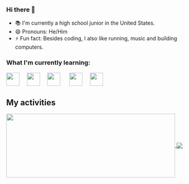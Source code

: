 

<!--
**gdavid7/gdavid7** is a ✨ _special_ ✨ repository because its `README.md` (this file) appears on your GitHub profile.

Here are some ideas to get you started:

- 🔭 I’m currently working on ...
- 🌱 I’m currently learning ...
- 👯 I’m looking to collaborate on ...
- 🤔 I’m looking for help with ...
- 💬 Ask me about ...
- 📫 How to reach me: ...
- 😄 Pronouns: ...
- ⚡ Fun fact: ...
-->
### Hi there 👋
- 📚 I'm currently a high school junior in the United States.
- 😄 Pronouns: He/Him
- ⚡ Fun fact: Besides coding, I also like running, music and building computers.
### What I'm currently learning:

<img src="https://cdn.jsdelivr.net/gh/devicons/devicon@latest/icons/javascript/javascript-original.svg" width="35px">&nbsp;&nbsp;&nbsp;&nbsp;
<img src="https://cdn.jsdelivr.net/gh/devicons/devicon@latest/icons/python/python-original.svg" width="35px">&nbsp;&nbsp;&nbsp;&nbsp;
<img src="https://cdn.jsdelivr.net/gh/devicons/devicon@latest/icons/java/java-original.svg" width="35px">&nbsp;&nbsp;&nbsp;&nbsp;&nbsp;
<img src="https://cdn.jsdelivr.net/gh/devicons/devicon@latest/icons/tensorflow/tensorflow-original.svg" width="35px">&nbsp;&nbsp;&nbsp;&nbsp;
<img src="https://cdn.jsdelivr.net/gh/devicons/devicon@latest/icons/c/c-original.svg" width="35px">&nbsp;&nbsp;&nbsp;&nbsp;


## My activities

<a href="https://github.com/gdavid7/github-readme-stats">
  <img width=450 height=170 align="center" src="https://github-readme-stats.vercel.app/api?username=gdavid7&theme=vue&show_icons=true&bg_color=0D1117&hide_border=true" />
</a>
<a href="https://github.com/gdavid7/github-readme-stats">
  <img align="center" src="https://github-readme-stats.vercel.app/api/top-langs/?username=gdavid7&theme=vue&layout=compact&bg_color=0D1117&hide_border=true" />
</a>
